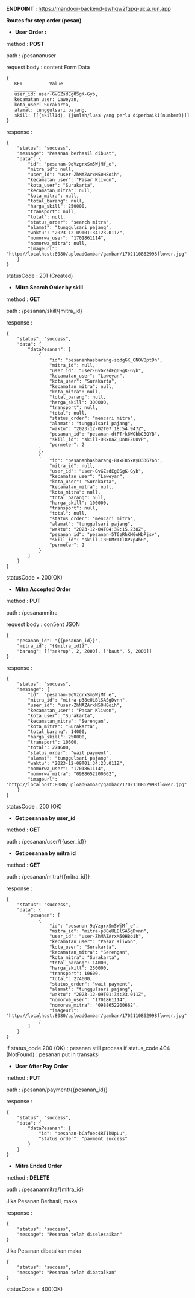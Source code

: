 **ENDPOINT :** https://mandoor-backend-ewhqw2fqpq-uc.a.run.app

**Routes for step order (pesan)**

- **User Order :**

method : **POST**

path : /pesananuser

request body : content Form Data
```
{
   KEY          Value
   ________     ___________
   user_id: user-GvGZsdEg0SgK-Gyb,
   kecamatan_user: Laweyan,
   kota_user: Surakarta,
   alamat: tunggulsari pajang,
   skill: [[{skillId}, {jumlah/luas yang perlu diperbaiki(number)}]]
}
```

response :
```
{
    "status": "success",
    "message": "Pesanan berhasil dibuat",
    "data": {
        "id": "pesanan-9qVzgrxSm5WjMf_e",
        "mitra_id": null,
        "user_id": "user-ZhMAZArxM50H8oih",
        "kecamatan_user": "Pasar Kliwon",
        "kota_user": "Surakarta",
        "kecamatan_mitra": null,
        "kota_mitra": null,
        "total_barang": null,
        "harga_skill": 250000,
        "transport": null,
        "total": null,
        "status_order": "search mitra",
        "alamat": "tunggulsari pajang",
        "waktu": "2023-12-09T01:34:23.011Z",
        "nomorwa_user": "1701861114",
        "nomorwa_mitra": null,
        "imageurl": "http://localhost:8080/uploadGambar/gambar/1702110862998flower.jpg"
    }
}
```

statusCode : 201 (Created)

- **Mitra Search Order by skill**

method : **GET**

path : /pesanan/skill/{mitra_id}

response :
```
{
    "status": "success",
    "data": {
        "dataPesanan": [
            {
                "id": "pesananhasbarang-sqdgGK_GNOVBptDh",
                "mitra_id": null,
                "user_id": "user-GvGZsdEg0SgK-Gyb",
                "kecamatan_user": "Laweyan",
                "kota_user": "Surakarta",
                "kecamatan_mitra": null,
                "kota_mitra": null,
                "total_barang": null,
                "harga_skill": 300000,
                "transport": null,
                "total": null,
                "status_order": "mencari mitra",
                "alamat": "tunggulsari pajang",
                "waktu": "2023-12-02T07:18:54.947Z",
                "pesanan_id": "pesanan-dtPTrk6WObbCBQYB",
                "skill_id": "skill-DRxnaZ_DnBEZUUVP",
                "permeter": 2
            },
            {
                "id": "pesananhasbarang-B4xE85xKyD33676h",
                "mitra_id": null,
                "user_id": "user-GvGZsdEg0SgK-Gyb",
                "kecamatan_user": "Laweyan",
                "kota_user": "Surakarta",
                "kecamatan_mitra": null,
                "kota_mitra": null,
                "total_barang": null,
                "harga_skill": 100000,
                "transport": null,
                "total": null,
                "status_order": "mencari mitra",
                "alamat": "tunggulsari pajang",
                "waktu": "2023-12-04T04:39:15.238Z",
                "pesanan_id": "pesanan-5T6zRhKMGoHbPjsv",
                "skill_id": "skill-I8EUMrIIl8P7p4hR",
                "permeter": 2
            }
        ]
    }
}
```

statusCode = 200(OK)

- **Mitra Accepted Order**

method : **PUT**

path : /pesananmitra

request body : con5ent JSON
```
{
    "pesanan_id": "{{pesanan_id}}",
    "mitra_id": "{{mitra_id}}",
    "barang": [["sekrup", 2, 2000], ["baut", 5, 2000]]
}
```

response : 
```
{
    "status": "success",
    "message": {
        "id": "pesanan-9qVzgrxSm5WjMf_e",
        "mitra_id": "mitra-p38eULBlSASgDvnn",
        "user_id": "user-ZhMAZArxM50H8oih",
        "kecamatan_user": "Pasar Kliwon",
        "kota_user": "Surakarta",
        "kecamatan_mitra": "Serengan",
        "kota_mitra": "Surakarta",
        "total_barang": 14000,
        "harga_skill": 250000,
        "transport": 10600,
        "total": 274600,
        "status_order": "wait payment",
        "alamat": "tunggulsari pajang",
        "waktu": "2023-12-09T01:34:23.011Z",
        "nomorwa_user": "1701861114",
        "nomorwa_mitra": "0988652200662",
        "imageurl": "http://localhost:8080/uploadGambar/gambar/1702110862998flower.jpg"
    }
}
```

statusCode : 200 (OK)

- **Get pesanan by user_id**

method : **GET**

path : /pesanan/user/{{user_id}}

- **Get pesanan by mitra id**

method : **GET**

path : /pesanan/mitra/{{mitra_id}}

response :
```
{
    "status": "success",
    "data": {
        "pesanan": [
            {
                "id": "pesanan-9qVzgrxSm5WjMf_e",
                "mitra_id": "mitra-p38eULBlSASgDvnn",
                "user_id": "user-ZhMAZArxM50H8oih",
                "kecamatan_user": "Pasar Kliwon",
                "kota_user": "Surakarta",
                "kecamatan_mitra": "Serengan",
                "kota_mitra": "Surakarta",
                "total_barang": 14000,
                "harga_skill": 250000,
                "transport": 10600,
                "total": 274600,
                "status_order": "wait payment",
                "alamat": "tunggulsari pajang",
                "waktu": "2023-12-09T01:34:23.011Z",
                "nomorwa_user": "1701861114",
                "nomorwa_mitra": "0988652200662",
                "imageurl": "http://localhost:8080/uploadGambar/gambar/1702110862998flower.jpg"
            }
        ]
    }
}
```

if status_code 200 (OK) : pesanan still process
if status_code 404 (NotFound) : pesanan put in transaksi

- **User After Pay Order**

method : **PUT**

path : /pesanan/payment/{{pesanan_id}}

response :
```
{
    "status": "success",
    "data": {
        "dataPesanan": {
            "id": "pesanan-bCafoec4RTIkUpLu",
            "status_order": "payment success"
        }
    }
}
```

- **Mitra Ended Order**

method : **DELETE**

path : /pesananmitra/{mitra_id}

Jika Pesanan Berhasil, maka 

response : 
```
{
    "status": "success",
    "message": "Pesanan telah diselesaikan"
}
```

Jika Pesanan dibatalkan maka
```
{
    "status": "success",
    "message": "Pesanan telah dibatalkan"
}
```

statusCode = 400(OK)

